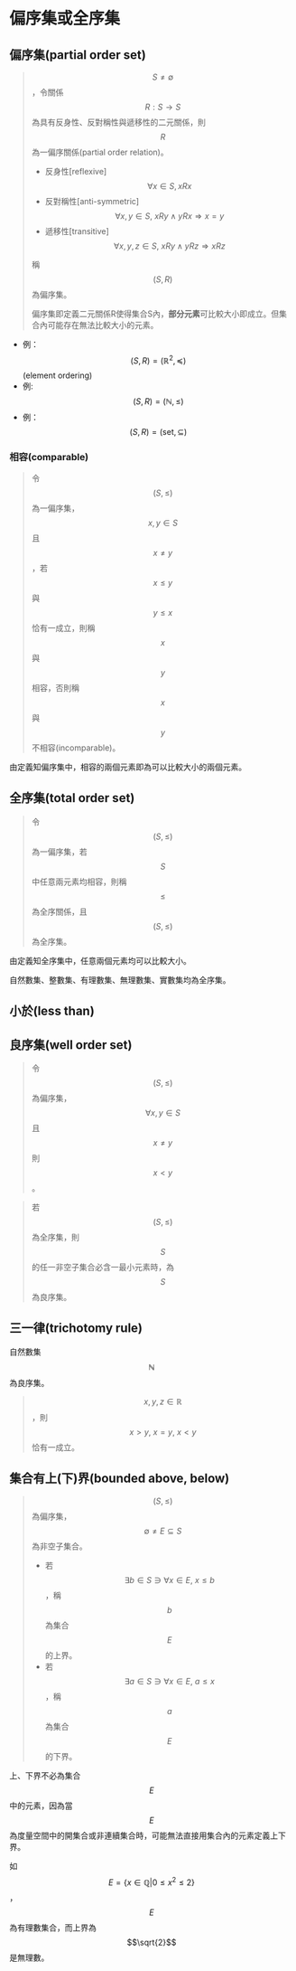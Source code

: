 # 偏序集或全序集

## 偏序集\(partial order set\)

> $$S\neq \emptyset$$，令關係$$R: S \rightarrow S$$為具有反身性、反對稱性與遞移性的二元關係，則$$R$$為一偏序關係\(partial order relation\)。
>
> * 反身性\[reflexive\] $$\forall x \in S, xRx$$
> * 反對稱性\[anti-symmetric\] $$\forall x,y\in S, \ xRy \land yRx \Rightarrow x=y$$
> * 遞移性\[transitive\] $$\forall x,y,z\in S, \ xRy \land yRz \Rightarrow xRz$$
>
> 稱$$(S,R)$$為偏序集。
>
> 偏序集即定義二元關係R使得集合S內，**部分元素**可比較大小即成立。但集合內可能存在無法比較大小的元素。

* 例：$$(S,R)=(\mathbb{R}^2, \preceq)$$ \(element ordering\)
* 例:  $$(S,R)=(\mathbb{N}, \leq)$$
* 例：$$(S,R)= (\text{set}, \subseteq)$$

### 相容\(comparable\)

> 令$$(S, \leq)$$為一偏序集，$$x,y\in S$$且$$x \neq y$$，若$$x \leq y$$與$$ y \leq x$$恰有一成立，則稱$$x$$與$$y$$相容，否則稱$$x$$與$$y$$不相容\(incomparable\)。

由定義知偏序集中，相容的兩個元素即為可以比較大小的兩個元素。

## 全序集\(total order set\)

> 令$$(S, \leq)$$為一偏序集，若$$S$$中任意兩元素均相容，則稱$$\leq$$為全序關係，且$$(S, \leq)$$為全序集。

由定義知全序集中，任意兩個元素均可以比較大小。

自然數集、整數集、有理數集、無理數集、實數集均為全序集。

## 小於\(less than\)

## 良序集\(well order set\)

> 令$$(S, \leq)$$為偏序集，$$\forall x,y \in S$$且$$x \neq y$$則 $$x < y$$。

> 若$$(S, \leq)$$為全序集，則$$S$$的任一非空子集合必含一最小元素時，為$$S$$為良序集。

## 三一律\(trichotomy rule\)

自然數集$$\mathbb{N}$$為良序集。

> $$x,y,z \in \mathbb{R}$$，則$$x > y, \ x=y,\ x< y$$恰有一成立。

## 集合有上\(下\)界\(bounded above, below\)

> $$(S,\leq)$$為偏序集，$$\emptyset \neq E \subseteq S$$為非空子集合。
>
> * 若$$\exists b \in S \ni \forall x \in E,\ x \leq b$$，稱$$b$$為集合$$E$$的上界。
> * 若$$\exists a \in S \ni \forall x \in E,\ a \leq x$$，稱$$a$$為集合$$E$$的下界。

上、下界不必為集合$$E$$中的元素，因為當$$E$$為度量空間中的開集合或非連續集合時，可能無法直接用集合內的元素定義上下界。

如$$E=\{x \in \mathbb{Q} | 0 \leq x^2 \leq 2 \}$$，$$E$$為有理數集合，而上界為$$\sqrt{2}$$是無理數。

